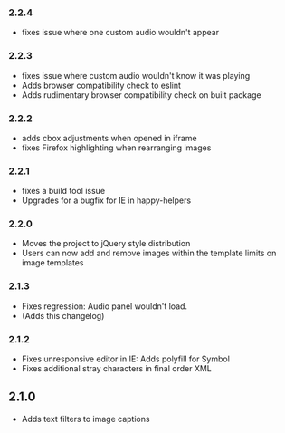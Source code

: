 ### 2.2.4
* fixes issue where one custom audio wouldn't appear

### 2.2.3
* fixes issue where custom audio wouldn't know it was playing
* Adds browser compatibility check to eslint
* Adds rudimentary browser compatibility check on built package

### 2.2.2
* adds cbox adjustments when opened in iframe
* fixes Firefox highlighting when rearranging images

### 2.2.1
* fixes a build tool issue
* Upgrades for a bugfix for IE in happy-helpers

### 2.2.0
* Moves the project to jQuery style distribution
* Users can now add and remove images within the template limits on image templates

### 2.1.3
* Fixes regression: Audio panel wouldn't load.
* (Adds this changelog)

### 2.1.2
* Fixes unresponsive editor in IE: Adds polyfill for Symbol
* Fixes additional stray characters in final order XML

## 2.1.0
* Adds text filters to image captions
